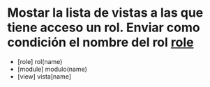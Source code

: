 # Mostar la lista de vistas a las que tiene acceso un rol. Enviar como condición el nombre del rol [role](name)

- [role] rol(name)
- [module] modulo(name)
- [view] vista[name]